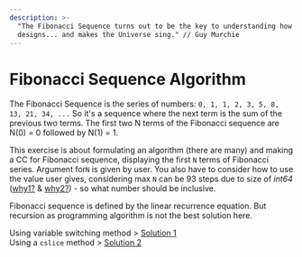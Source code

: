 ```yaml
---
description: >-
  "The Fibonacci Sequence turns out to be the key to understanding how nature
  designs... and makes the Universe sing." // Guy Murchie
---
```


# Fibonacci Sequence Algorithm

The Fibonacci Sequence is the series of numbers: `0, 1, 1, 2, 3, 5, 8, 13, 21, 34, ...` So it's a sequence where the next term is the sum of the previous two terms. The first two N terms of the Fibonacci sequence are N\(0\) = 0 followed by N\(1\) = 1.

This exercise is about formulating an algorithm \(there are many\) and making a CC for Fibonacci sequence, displaying the first `N` terms of Fibonacci series. Argument for`N` is given by user. You also have to consider how to use the value user gives, considering max `N` can be 93 steps due to size of _int64_ \([why1?](https://www.wolframalpha.com/input/?i=2%5E63-1) & [why2?](https://www.wolframalpha.com/input/?i=Fibonacci%5B93%5D)\) - so what number should be inclusive.

Fibonacci sequence is defined by the linear recurrence equation. But recursion as programming algorithm is not the best solution here.  
  
Using variable switching method &gt; [Solution 1](https://pastebin.com/N8zdwGJx)  
Using a `cslice` method &gt; [Solution 2](https://pastebin.com/TnS7XpLN)

